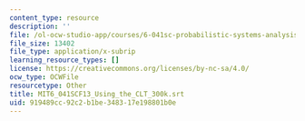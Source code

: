 ```yaml
---
content_type: resource
description: ''
file: /ol-ocw-studio-app/courses/6-041sc-probabilistic-systems-analysis-and-applied-probability-fall-2013/919489cc92c2b1be348317e198801b0e_MIT6_041SCF13_Using_the_CLT_300k.srt
file_size: 13402
file_type: application/x-subrip
learning_resource_types: []
license: https://creativecommons.org/licenses/by-nc-sa/4.0/
ocw_type: OCWFile
resourcetype: Other
title: MIT6_041SCF13_Using_the_CLT_300k.srt
uid: 919489cc-92c2-b1be-3483-17e198801b0e
---
```

